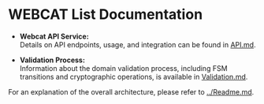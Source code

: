 # WEBCAT List Documentation

- **Webcat API Service:**  
  Details on API endpoints, usage, and integration can be found in [API.md](API.md).

- **Validation Process:**  
  Information about the domain validation process, including FSM transitions and cryptographic operations, is available in [Validation.md](Validation.md).

For an explanation of the overall architecture, please refer to [../Readme.md](../Readme.md).